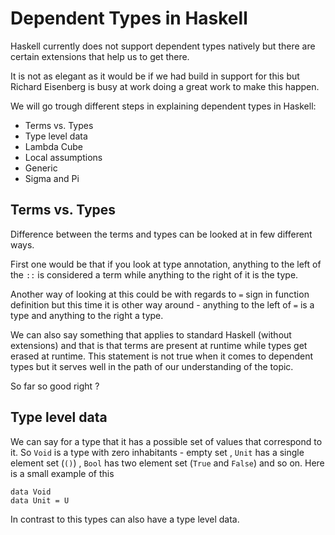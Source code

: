 # Dependent Types in Haskell

Haskell currently does not support dependent types natively but there are certain extensions that help us to get there.

It is not as elegant as it would be if we had build in support for this but Richard Eisenberg is busy at work doing a great
work to make this happen. 

We will go trough different steps in explaining dependent types in Haskell:

* Terms vs. Types
* Type level data
* Lambda Cube
* Local assumptions
* Generic 
* Sigma and Pi

## Terms vs. Types
Difference between the terms and types can be looked at in few different ways. 

First one would be that if you look at type annotation, anything to the left of the `::` is considered a term while anything to the right of it is the type.

Another way of looking at this could be with regards to `=` sign in function definition but this time it is other way around - anything to the left of `=` is a type and anything to the right a type. 

We can also say something that applies to standard Haskell (without extensions) and that is that terms are present at runtime while types get erased at runtime. This statement is not true when it comes to dependent types but it serves well in the path of our understanding of the topic.

So far so good right ?

## Type level data
We can say for a type that it has a possible set of values that correspond to it. So `Void` is a type with zero inhabitants - empty set , `Unit` has a single element set (`()`) , `Bool` has two element set (`True` and `False`) and so on. Here is a small example of this

```
data Void 
data Unit = U
```

In contrast to this types can also have a type level data.
